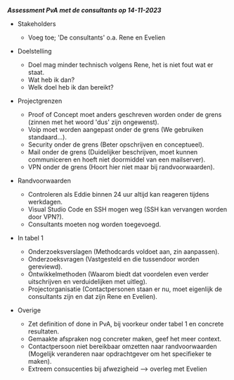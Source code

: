 ***Assessment PvA met de consultants op 14-11-2023***

- Stakeholders
  - Voeg toe; 'De consultants' o.a. Rene en Evelien

- Doelstelling
  - Doel mag minder technisch volgens Rene, het is niet fout wat er staat.
  - Wat heb ik dan?
  - Welk doel heb ik dan bereikt?

- Projectgrenzen
  - Proof of Concept moet anders geschreven worden onder de grens (zinnen met het woord 'dus' zijn ongewenst).
  - Voip moet worden aangepast onder de grens (We gebruiken standaard...).
  - Security onder de grens (Beter opschrijven en conceptueel).
  - Mail onder de grens (Duidelijker beschrijven, moet kunnen communiceren en hoeft niet doormiddel van een mailserver).
  - VPN onder de grens (Hoort hier niet maar bij randvoorwaarden).

- Randvoorwaarden
  - Controleren als Eddie binnen 24 uur altijd kan reageren tijdens werkdagen.
  - Visual Studio Code en SSH mogen weg (SSH kan vervangen worden door VPN?).
  - Consultants moeten nog worden toegevoegd.

- In tabel 1
  - Onderzoeksverslagen (Methodcards voldoet aan, zin aanpassen).
  - Onderzoeksvragen (Vastgesteld en die tussendoor worden gereviewd).
  - Ontwikkelmethoden (Waarom biedt dat voordelen even verder uitschrijven en verduidelijken met uitleg).
  - Projectorganisatie (Contactpersonen staan er nu, moet eigenlijk de consultants zijn en dat zijn Rene en Evelien).

- Overige
  - Zet definition of done in PvA, bij voorkeur onder tabel 1 en concrete resultaten.
  - Gemaakte afspraken nog concreter maken, geef het meer context.
  - Contactpersoon niet bereikbaar omzetten naar randvoorwaarden (Mogelijk veranderen naar opdrachtgever om het specifieker te maken).
  - Extreem consucenties bij afwezigheid --> overleg met Evelien
